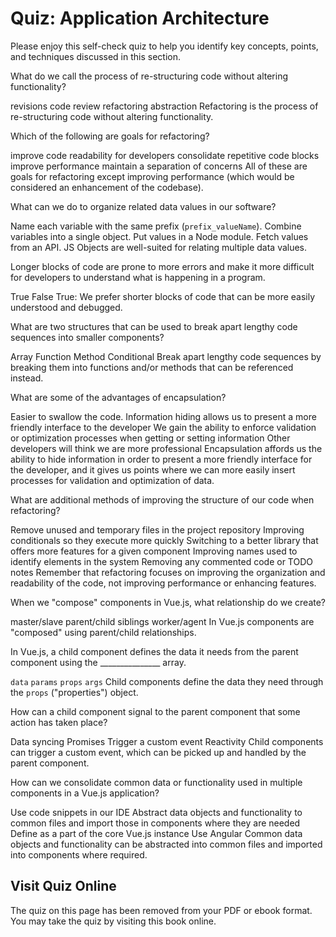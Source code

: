 # Quiz: Application Architecture

Please enjoy this self-check quiz to help you identify key concepts, points, and techniques discussed in this section.

<quiz name="">
    <question>
        <p>What do we call the process of re-structuring code without altering functionality?</p>
        <answer>revisions</answer>
        <answer>code review</answer>
        <answer correct>refactoring</answer>
        <answer>abstraction</answer>
        <explanation>Refactoring is the process of re-structuring code without altering functionality.</explanation>
    </question>
    <question multiple>
        <p>Which of the following are goals for refactoring?</p>
        <answer correct>improve code readability for developers</answer>
        <answer correct>consolidate repetitive code blocks</answer>
        <answer>improve performance</answer>
        <answer correct>maintain a separation of concerns</answer>
        <explanation>All of these are goals for refactoring except improving performance (which would be considered an enhancement of the codebase).</explanation>
    </question>
    <question>
        <p>What can we do to organize related data values in our software?</p>
        <answer>Name each variable with the same prefix (<code>prefix_valueName</code>).</answer>
        <answer correct>Combine variables into a single object.</answer>
        <answer>Put values in a Node module.</answer>
        <answer>Fetch values from an API.</answer>
        <explanation>JS Objects are well-suited for relating multiple data values.</explanation>
    </question>
    <question>
        <p>Longer blocks of code are prone to more errors and make it more difficult for developers to understand what is happening in a program.</p>
        <answer correct>True</answer>
        <answer>False</answer>
        <explanation>True: We prefer shorter blocks of code that can be more easily understood and debugged.</explanation>
    </question>
    <question multiple>
        <p>What are two structures that can be used to break apart lengthy code sequences into smaller components?</p>
        <answer>Array</answer>
        <answer correct>Function</answer>
        <answer correct>Method</answer>
        <answer>Conditional</answer>
        <explanation>Break apart lengthy code sequences by breaking them into functions and/or methods that can be referenced instead.</explanation>
    </question>
    <question multiple>
        <p>What are some of the advantages of encapsulation?</p>
        <answer>Easier to swallow the code.</answer>
        <answer correct>Information hiding allows us to present a more friendly interface to the developer</answer>
        <answer correct>We gain the ability to enforce validation or optimization processes when getting or setting information</answer>
        <answer>Other developers will think we are more professional</answer>
        <explanation>Encapsulation affords us the ability to hide information in order to present a more friendly interface for the developer, and it gives us points where we can more easily insert processes for validation and optimization of data.</explanation>
    </question>
    <question multiple>
        <p>What are additional methods of improving the structure of our code when refactoring?</p>
        <answer correct>Remove unused and temporary files in the project repository</answer>
        <answer>Improving conditionals so they execute more quickly</answer>
        <answer>Switching to a better library that offers more features for a given component</answer>
        <answer correct>Improving names used to identify elements in the system</answer>
        <answer correct>Removing any commented code or TODO notes</answer>
        <explanation>Remember that refactoring focuses on improving the organization and readability of the code, not improving performance or enhancing features.</explanation>
    </question>
    <question>
        <p>When we "compose" components in Vue.js, what relationship do we create?</p>
        <answer>master/slave</answer>
        <answer correct>parent/child</answer>
        <answer>siblings</answer>
        <answer>worker/agent</answer>
        <explanation>In Vue.js components are "composed" using parent/child relationships.</explanation>
    </question>
    <question>
        <p>In Vue.js, a child component defines the data it needs from the parent component using the _______________ array.</p>
        <answer><code>data</code></answer>
        <answer><code>params</code></answer>
        <answer correct><code>props</code></answer>
        <answer><code>args</code></answer>
        <explanation>Child components define the data they need through the <code>props</code> ("properties") object.</explanation>
    </question>
    <question>
        <p>How can a child component signal to the parent component that some action has taken place?</p>
        <answer>Data syncing</answer>
        <answer>Promises</answer>
        <answer correct>Trigger a custom event</answer>
        <answer>Reactivity</answer>
        <explanation>Child components can trigger a custom event, which can be picked up and handled by the parent component.</explanation>
    </question> 
    <question>
        <p>How can we consolidate common data or functionality used in multiple components in a Vue.js application?</p>
        <answer>Use code snippets in our IDE</answer>
        <answer correct>Abstract data objects and functionality to common files and import those in components where they are needed</answer>
        <answer>Define as a part of the core Vue.js instance</answer>
        <answer>Use Angular</answer>
        <explanation>Common data objects and functionality can be abstracted into common files and imported into components where required.</explanation>
    </question> 
</quiz>

<div class="no-quiz">
     <h2>Visit Quiz Online</h2>
     <p> 
         The quiz on this page has been removed from your PDF 
         or ebook format. You may take the quiz by visiting
         this book online.
     </p>
</div>
